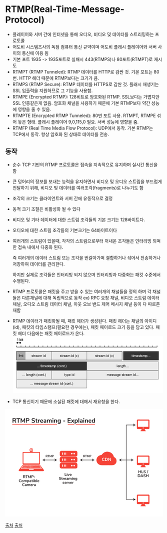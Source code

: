 # RTMP(Real-Time-Message-Protocol)

* 플레이어와 서버 간에 인터넷을 통해 오디오, 비디오 및 데이터를 스트리밍하는 프로토콜 
* 어도비 시스템즈사의 독점 컴퓨터 통신 규약이며 어도비 플래시 플레이어와 서버 사이의 통신에 이용 됨
* 기본 포트 1935 -> 1935포트로 실패시 443(RTMPS)나 80포트(RTMPT)로 재시도
* RTMPT (RTMP Tunneled): RTMP 데이터를 HTTP로 감싼 것. 기본 포트는 80번. 
  HTTP 헤더 때문에 RTMP보다는 크기가 큼.
* RTMPS (RTMP Secure): RTMP 데이터를 HTTPS로 감싼 것. 
  플래시 재생기는 SSL 입출력을 지원하므로 그 기능을 사용함.
* RTMPE (Encrypted RTMP): 128비트로 암호화된 RTMP. 
  SSL보다는 가볍지만 SSL 인증같은게 없음. 암호화 채널을 사용하기 때문에 기본 RTMP보다 약간 성능에 영향을 줄 수 있음.
* RTMPTE (Encrypted RTMP Tunneled): 80번 포트 사용. 
  RTMPT, RTMPE 섞어 놓은 형태. 
  플래시 플레이어 9,0,115,0 필요. 서버 성능에 영향을 줌.
* RTMFP (Real Time Media Flow Protocol): UDP에서 동작. 
  기본 RTMP는 TCP에서 동작. 
  항상 암호화 된 상태로 데이터를 전송.



## 동작

* 순수 TCP 기반의 RTMP 프로토콜은 접속을 지속적으로 유지하며 실시간 통신을 함

* 큰 덩어리의 정보를 보내는 능력을 유지하면서 비디오 및 오디오 스트림을 부드럽게 전달하기 위해, 
  비디오 및 데이터를 여러조각(fragments)로 나누기도 함 

* 조각의 크기는 클라이언트와 서버 간에 유동적으로 결정

* 동적 크기 조절은 비활성화 될 수 있다

* 비디오 및 기타 데이터에 대한 스트림 조각들의 기본 크기는 128바이트다.

* 오디오에 대한 스트림 조각들의 기본크기는 64바이트이다 

* 여러개의 스트림이 있을때, 각각의 스트림으로부터 꺼내온 조각들은 인터리빙 되며 한 접속 내에서 다중화 된다.

  즉 여러개의 데이터 스트림 또는 조각을 번갈아가며 결합하거나 섞어서 전송하거나 저장하여 데이터를 관리한다. 

  하지만 실제로 조각들은 인터리빙 되지 않으며  인터리빙과 다중화는 패킷 수준에서 수행된다.

* RTMP 프로토콜은 패킷을 주고 받을 수 있는 여러개의 채널들을 정의 하며 각 채널들은 다른채널에 대해 독립적으로 동작
  ex) RPC 요청 채널, 비디오 스트림 데이터 채널, 오디오 스트림 데이터 채널, 아웃 오브 밴드 제어 메시지 채널 등이 다 따로존재함 

* RTMP 데이터가 패킷화될 때, 패킷 헤더가 생성된다. 
  패킷 헤더는 채널의 아이디(id), 패킷의 타임스탬프(필요한 경우에는), 패킷 페이로드 크기 등을 담고 있다. 
  패킷 헤더 다음에는 패킷 페이로드가 온다.
  ![RTMP란?](./image/999F77465C6202DA1A.png)

* TCP 통신이기 때문에 소실된 패킷에 대해서 재요청을 한다. 



![What is RTMP Streaming](./image/What-is-RTMP-Streaming-Explained.png)











































[출처](https://www.dreamcast.in/blog/rtmp-streaming/)
[출처](https://ko.wikipedia.org/wiki/%EB%A6%AC%EC%96%BC_%ED%83%80%EC%9E%84_%EB%A9%94%EC%8B%9C%EC%A7%95_%ED%94%84%EB%A1%9C%ED%86%A0%EC%BD%9C)

